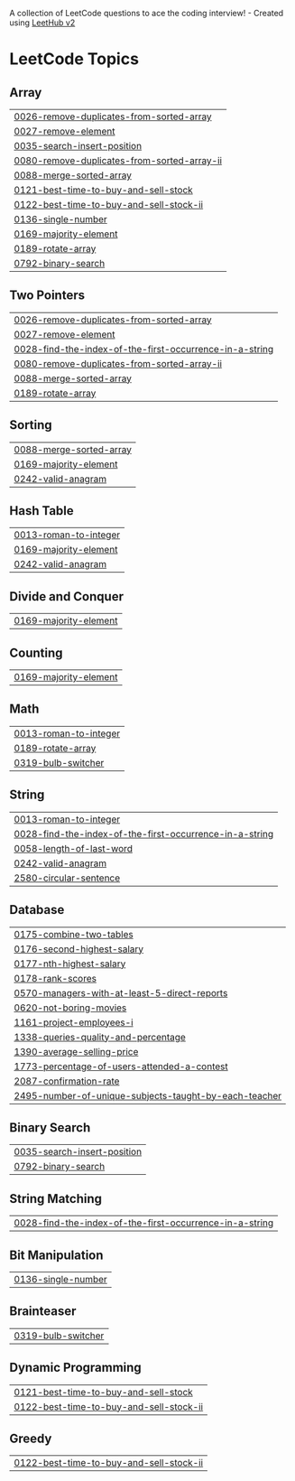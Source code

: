 A collection of LeetCode questions to ace the coding interview! - Created using [LeetHub v2](https://github.com/arunbhardwaj/LeetHub-2.0)
<!---LeetCode Topics Start-->
# LeetCode Topics
## Array
|  |
| ------- |
| [0026-remove-duplicates-from-sorted-array](https://github.com/kiranjithhardeepp/leetCode/tree/master/0026-remove-duplicates-from-sorted-array) |
| [0027-remove-element](https://github.com/kiranjithhardeepp/leetCode/tree/master/0027-remove-element) |
| [0035-search-insert-position](https://github.com/kiranjithhardeepp/leetCode/tree/master/0035-search-insert-position) |
| [0080-remove-duplicates-from-sorted-array-ii](https://github.com/kiranjithhardeepp/leetCode/tree/master/0080-remove-duplicates-from-sorted-array-ii) |
| [0088-merge-sorted-array](https://github.com/kiranjithhardeepp/leetCode/tree/master/0088-merge-sorted-array) |
| [0121-best-time-to-buy-and-sell-stock](https://github.com/kiranjithhardeepp/leetCode/tree/master/0121-best-time-to-buy-and-sell-stock) |
| [0122-best-time-to-buy-and-sell-stock-ii](https://github.com/kiranjithhardeepp/leetCode/tree/master/0122-best-time-to-buy-and-sell-stock-ii) |
| [0136-single-number](https://github.com/kiranjithhardeepp/leetCode/tree/master/0136-single-number) |
| [0169-majority-element](https://github.com/kiranjithhardeepp/leetCode/tree/master/0169-majority-element) |
| [0189-rotate-array](https://github.com/kiranjithhardeepp/leetCode/tree/master/0189-rotate-array) |
| [0792-binary-search](https://github.com/kiranjithhardeepp/leetCode/tree/master/0792-binary-search) |
## Two Pointers
|  |
| ------- |
| [0026-remove-duplicates-from-sorted-array](https://github.com/kiranjithhardeepp/leetCode/tree/master/0026-remove-duplicates-from-sorted-array) |
| [0027-remove-element](https://github.com/kiranjithhardeepp/leetCode/tree/master/0027-remove-element) |
| [0028-find-the-index-of-the-first-occurrence-in-a-string](https://github.com/kiranjithhardeepp/leetCode/tree/master/0028-find-the-index-of-the-first-occurrence-in-a-string) |
| [0080-remove-duplicates-from-sorted-array-ii](https://github.com/kiranjithhardeepp/leetCode/tree/master/0080-remove-duplicates-from-sorted-array-ii) |
| [0088-merge-sorted-array](https://github.com/kiranjithhardeepp/leetCode/tree/master/0088-merge-sorted-array) |
| [0189-rotate-array](https://github.com/kiranjithhardeepp/leetCode/tree/master/0189-rotate-array) |
## Sorting
|  |
| ------- |
| [0088-merge-sorted-array](https://github.com/kiranjithhardeepp/leetCode/tree/master/0088-merge-sorted-array) |
| [0169-majority-element](https://github.com/kiranjithhardeepp/leetCode/tree/master/0169-majority-element) |
| [0242-valid-anagram](https://github.com/kiranjithhardeepp/leetCode/tree/master/0242-valid-anagram) |
## Hash Table
|  |
| ------- |
| [0013-roman-to-integer](https://github.com/kiranjithhardeepp/leetCode/tree/master/0013-roman-to-integer) |
| [0169-majority-element](https://github.com/kiranjithhardeepp/leetCode/tree/master/0169-majority-element) |
| [0242-valid-anagram](https://github.com/kiranjithhardeepp/leetCode/tree/master/0242-valid-anagram) |
## Divide and Conquer
|  |
| ------- |
| [0169-majority-element](https://github.com/kiranjithhardeepp/leetCode/tree/master/0169-majority-element) |
## Counting
|  |
| ------- |
| [0169-majority-element](https://github.com/kiranjithhardeepp/leetCode/tree/master/0169-majority-element) |
## Math
|  |
| ------- |
| [0013-roman-to-integer](https://github.com/kiranjithhardeepp/leetCode/tree/master/0013-roman-to-integer) |
| [0189-rotate-array](https://github.com/kiranjithhardeepp/leetCode/tree/master/0189-rotate-array) |
| [0319-bulb-switcher](https://github.com/kiranjithhardeepp/leetCode/tree/master/0319-bulb-switcher) |
## String
|  |
| ------- |
| [0013-roman-to-integer](https://github.com/kiranjithhardeepp/leetCode/tree/master/0013-roman-to-integer) |
| [0028-find-the-index-of-the-first-occurrence-in-a-string](https://github.com/kiranjithhardeepp/leetCode/tree/master/0028-find-the-index-of-the-first-occurrence-in-a-string) |
| [0058-length-of-last-word](https://github.com/kiranjithhardeepp/leetCode/tree/master/0058-length-of-last-word) |
| [0242-valid-anagram](https://github.com/kiranjithhardeepp/leetCode/tree/master/0242-valid-anagram) |
| [2580-circular-sentence](https://github.com/kiranjithhardeepp/leetCode/tree/master/2580-circular-sentence) |
## Database
|  |
| ------- |
| [0175-combine-two-tables](https://github.com/kiranjithhardeepp/leetCode/tree/master/0175-combine-two-tables) |
| [0176-second-highest-salary](https://github.com/kiranjithhardeepp/leetCode/tree/master/0176-second-highest-salary) |
| [0177-nth-highest-salary](https://github.com/kiranjithhardeepp/leetCode/tree/master/0177-nth-highest-salary) |
| [0178-rank-scores](https://github.com/kiranjithhardeepp/leetCode/tree/master/0178-rank-scores) |
| [0570-managers-with-at-least-5-direct-reports](https://github.com/kiranjithhardeepp/leetCode/tree/master/0570-managers-with-at-least-5-direct-reports) |
| [0620-not-boring-movies](https://github.com/kiranjithhardeepp/leetCode/tree/master/0620-not-boring-movies) |
| [1161-project-employees-i](https://github.com/kiranjithhardeepp/leetCode/tree/master/1161-project-employees-i) |
| [1338-queries-quality-and-percentage](https://github.com/kiranjithhardeepp/leetCode/tree/master/1338-queries-quality-and-percentage) |
| [1390-average-selling-price](https://github.com/kiranjithhardeepp/leetCode/tree/master/1390-average-selling-price) |
| [1773-percentage-of-users-attended-a-contest](https://github.com/kiranjithhardeepp/leetCode/tree/master/1773-percentage-of-users-attended-a-contest) |
| [2087-confirmation-rate](https://github.com/kiranjithhardeepp/leetCode/tree/master/2087-confirmation-rate) |
| [2495-number-of-unique-subjects-taught-by-each-teacher](https://github.com/kiranjithhardeepp/leetCode/tree/master/2495-number-of-unique-subjects-taught-by-each-teacher) |
## Binary Search
|  |
| ------- |
| [0035-search-insert-position](https://github.com/kiranjithhardeepp/leetCode/tree/master/0035-search-insert-position) |
| [0792-binary-search](https://github.com/kiranjithhardeepp/leetCode/tree/master/0792-binary-search) |
## String Matching
|  |
| ------- |
| [0028-find-the-index-of-the-first-occurrence-in-a-string](https://github.com/kiranjithhardeepp/leetCode/tree/master/0028-find-the-index-of-the-first-occurrence-in-a-string) |
## Bit Manipulation
|  |
| ------- |
| [0136-single-number](https://github.com/kiranjithhardeepp/leetCode/tree/master/0136-single-number) |
## Brainteaser
|  |
| ------- |
| [0319-bulb-switcher](https://github.com/kiranjithhardeepp/leetCode/tree/master/0319-bulb-switcher) |
## Dynamic Programming
|  |
| ------- |
| [0121-best-time-to-buy-and-sell-stock](https://github.com/kiranjithhardeepp/leetCode/tree/master/0121-best-time-to-buy-and-sell-stock) |
| [0122-best-time-to-buy-and-sell-stock-ii](https://github.com/kiranjithhardeepp/leetCode/tree/master/0122-best-time-to-buy-and-sell-stock-ii) |
## Greedy
|  |
| ------- |
| [0122-best-time-to-buy-and-sell-stock-ii](https://github.com/kiranjithhardeepp/leetCode/tree/master/0122-best-time-to-buy-and-sell-stock-ii) |
<!---LeetCode Topics End-->